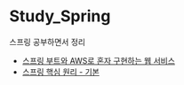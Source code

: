 # Study_Spring
스프링 공부하면서 정리

* [스프링 부트와 AWS로 혼자 구현하는 웹 서비스](./Single-development_Websites/)
* [스프링 핵심 원리 - 기본](./Spring-Basic)